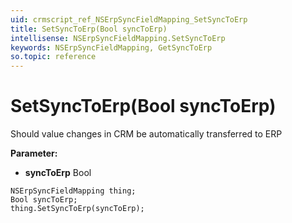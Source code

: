 ```yaml
---
uid: crmscript_ref_NSErpSyncFieldMapping_SetSyncToErp
title: SetSyncToErp(Bool syncToErp)
intellisense: NSErpSyncFieldMapping.SetSyncToErp
keywords: NSErpSyncFieldMapping, GetSyncToErp
so.topic: reference
---
```


# SetSyncToErp(Bool syncToErp)

Should value changes in CRM be automatically transferred to ERP

**Parameter:** 
 - **syncToErp** Bool

```crmscript
NSErpSyncFieldMapping thing;
Bool syncToErp;
thing.SetSyncToErp(syncToErp);
```

